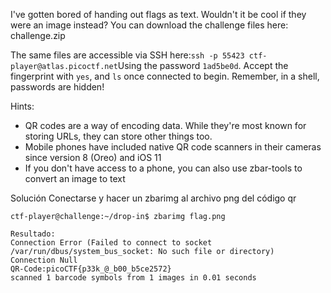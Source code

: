 I've gotten bored of handing out flags as text. Wouldn't it be cool if they were an image instead?
You can download the challenge files here:
challenge.zip

The same files are accessible via SSH here:`ssh -p 55423 ctf-player@atlas.picoctf.net`Using the password `1ad5be0d`. Accept the fingerprint with `yes`, and `ls` once connected to begin. Remember, in a shell, passwords are hidden!

Hints:
- QR codes are a way of encoding data. While they're most known for storing URLs, they can store other things too.
- Mobile phones have included native QR code scanners in their cameras since version 8 (Oreo) and iOS 11
- If you don't have access to a phone, you can also use zbar-tools to convert an image to text

Solución
Conectarse y hacer un zbarimg al archivo png del código qr
```
ctf-player@challenge:~/drop-in$ zbarimg flag.png       

Resultado:
Connection Error (Failed to connect to socket /var/run/dbus/system_bus_socket: No such file or directory)
Connection Null
QR-Code:picoCTF{p33k_@_b00_b5ce2572}
scanned 1 barcode symbols from 1 images in 0.01 seconds
```
